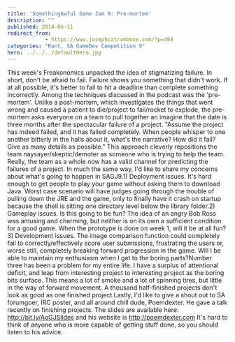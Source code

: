```yaml
---
title: 'SomethingAwful Game Jam 9: Pre-mortem'
description: ""
published: 2014-06-11
redirect_from: 
            - https://www.josephcatrambone.com/?p=494
categories: "Rant, SA GameDev Competition 9"
hero: ../../../defaultHero.jpg
---
```

This week's Freakonomics unpacked the idea of stigmatizing failure. In short, don't be afraid to fail. Failure shows you something that didn't work. If at all possible, it's better to fail to hit a deadline than complete something incorrectly. Among the techniques discussed in the podcast was the 'pre-mortem'. Unlike a post-mortem, which investigates the things that went wrong and caused a patient to die/project to fail/rocket to explode, the pre-mortem asks everyone on a team to pull together an imagine that the date is three months after the spectacular failure of a project. "Assume the project has indeed failed, and it has failed completely. When people whisper to one another bitterly in the halls about it, what's the narrative? How did it fail? Give as many details as possible." This approach cleverly repositions the team naysayer/skeptic/demoter as someone who is trying to help the team. Really, the team as a whole now has a valid channel for predicting the failures of a project. In much the same way, I'd like to share my concerns about what's going to happen in SAGJ9.1) Deployment issues. It's hard enough to get people to play your game without asking them to download Java. Worst case scenario will have judges going through the trouble of pulling down the JRE and the game, only to finally have it crash on startup because the shell is sitting one directory level below the library folder.2) Gameplay issues. Is this going to be fun? The idea of an angry Bob Ross was amusing and charming, but neither is on its own a sufficient condition for a good game. When the prototype is done on week 1, will it be at all fun?3) Development issues. The image comparison function could completely fail to correctly/effectively score user submissions, frustrating the users or, worse still, completely breaking forward progression in the game. Will I be able to maintain my enthusiasm when I get to the boring parts?Number three has been a problem for my entire life. I have a surplus of attentional deficit, and leap from interesting project to interesting project as the boring bits surface. This means a lot of smoke and a lot of spinning tires, but little in the way of forward movement. A thousand half-finished projects don't look as good as one finished project.Lastly, I'd like to give a shout out to SA forumgoer, IRC poster, and all around chill dude, Poemdexter. He gave a talk recently on finishing projects. The slides are available here: <http://bit.ly/AoGJSlides> and his website is <http://poemdexter.com> It's hard to think of anyone who is more capable of getting stuff done, so you should listen to his advice.
